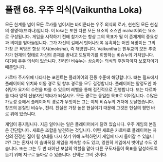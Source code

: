 # 플랜 68. 우주 의식(Vaikuntha Loka)

모든 한계를 넘어 모든 로카를 넘어서는 바이쿤타는 우주 의식의 로카, 현현된 모든 현실의 생명력(프라나)입니다. 이 loka는 또한 다른 모든 요소의 소스인 mahat이라는 요소로 구성됩니다. 게임을 시작하기 전에 참가자는 항상 그의 목표가 될 이 존재계의 중요성과 의미를 받아들입니다. 그가 자신의 길에서 벗어나도록 유혹하는 어떤 욕망이든 그의 가장 큰 욕망은 항상 목샤(moksha), 즉 해방입니다. Vaikuntha는 힌두교의 모든 추종자가 현재의 형태로 자신의 존재를 끝내고 도달하기를 희망하는 비슈누의 거처입니다. 여기에 우주 의식이 있습니다. 진리인 비슈누는 상승하는 의식의 후원자이자 보호자이기 때문입니다.

카르마 주사위에 나타나는 포인트는 플레이어의 진동 수준에 해당합니다. 뼈는 필드에서 플레이어의 위치와 이동 경로 및 향후 경로를 모두 결정합니다. 플레이어는 팔정도인 아쉬탕가 요가의 수련을 따를 수 있으며 레벨을 통해 점진적으로 진행합니다. 또는 다르마를 따라 영적 신봉자인 박타가 되십시오. 모든 경로는 동일한 목표로 이어집니다. 수많은 가능성 중에서 플레이어의 경로가 무엇이든 그는 이제 비슈누의 거처에 도달했습니다. 창조의 본질인 비슈누, 진리. 진실은 가장 높은 현실이기 때문에 그것은 현실의 평면 바로 위에 있습니다.

게임이 중지됩니다. 지금 일어나는 일은 플레이어에게 달려 있습니다. 우주 게임의 본질은 간단합니다. 새로운 조합을 발견하는 것입니다. 어떤 새로운 카르마로 플레이어는 자신의 진정한 집이 될 상태를 다시 찾기 위해 노력하면서 게임에 다시 들어갈 수 있습니까? 그는 혼자서 이 숨바꼭질 게임을 계속할 수도 있고, 영원히 게임에서 벗어날 수도 있습니다. 또는 그는 두 번 태어난 보살의 역할을 맡아 다른 구도자들이 목표를 달성하도록 돕기 위해 지구로 돌아갈 수 있습니다. 선택은 그의 것이다.
